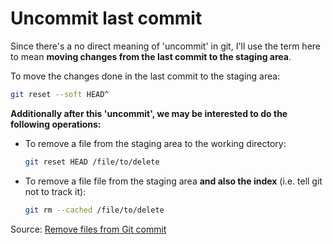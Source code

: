 # Uncommit last commit

Since there's a no direct meaning of 'uncommit' in git, I'll use the term here to mean **moving changes from the last commit to the staging area**.

To move the changes done in the last commit to the staging area:

```bash
git reset --soft HEAD^
```

**Additionally after this 'uncommit', we may be interested to do the following operations:**

-   To remove a file from the staging area to the working directory:
    ```bash
    git reset HEAD /file/to/delete
    ```

-   To remove a file file from the staging area **and also the index** (i.e. tell git not to track it):
    ```bash
    git rm --cached /file/to/delete
    ```

Source: [Remove files from Git commit](https://stackoverflow.com/a/72024194/10307491)
